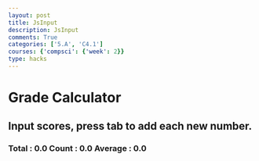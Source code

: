```yaml
---
layout: post
title: JsInput
description: JsInput
comments: True
categories: ['5.A', 'C4.1']
courses: {'compsci': {'week': 2}}
type: hacks
---
```


<!-- Heading -->
<h1>Grade Calculator</h1>
<h2>Input scores, press tab to add each new number.</h2>
<!-- Totals -->
<h3>
    Total : <span id="total">0.0</span>
    Count : <span id="count">0.0</span>
    Average : <span id="average">0.0</span>
</h3>
<!-- Rows -->
<div id="scores">
    <!-- javascript generated inputs -->
</div>

<script>
// Creates a new input box
function newInputLine(index) {

    // Add a label for each score element
    var title = document.createElement('label');
    title.setAttribute('for', index);
    title.innerHTML = index + ". ";    
    document.getElementById("scores").appendChild(title); // add to HTML

    // Setup score element and attributes
    var score = document.createElement("input"); // input element
    score.setAttribute('id', index);  // id of input element
    score.setAttribute('onkeydown', "calculator(event)"); // Each key triggers event
    score.setAttribute('type', "number"); // Use text type to allow typing multiple characters
    score.setAttribute('name', "score");  // name is used to group "score" elements
    score.setAttribute('style', "text-align: right; width: 5em");
    document.getElementById("scores").appendChild(score);  // add to HTML

    // Create and add blank line after input box
    var br = document.createElement("br");  // line break element
    document.getElementById("scores").appendChild(br); // add to HTML

    // Set focus on the new input line
    document.getElementById(index).focus();
}

// Handles event and calculates totals
function calculator(event) {
    var key = event.key;
    // Check if the pressed key is the "Tab" key (key code 9) or "Enter" key (key code 13)
    if (key === "Tab" || key === "Enter") { 
        event.preventDefault(); // Prevent default behavior (tabbing to the next element)
   
        var array = document.getElementsByName('score'); // setup array of scores
        var total = 0;  // running total
        var count = 0;  // count of input elements with valid values

        for (var i = 0; i < array.length; i++) {  // iterate through array
            var value = array[i].value;
            if (parseFloat(value)) {
                var parsedValue = parseFloat(value);
                total += parsedValue;  // add to running total
                count++;
            }
        }

        // update totals
        document.getElementById('total').innerHTML = total.toFixed(2); // show two decimals
        document.getElementById('count').innerHTML = count;

        if (count > 0) {
            document.getElementById('average').innerHTML = (total / count).toFixed(2);
        } else {
            document.getElementById('average').innerHTML = "0.0";
        }

        // adds newInputLine, only if all array values satisfy parseFloat 
        if (count === document.getElementsByName('score').length) {
            newInputLine(count); // make a new input line
        }
    }
}

// Creates 1st input box on Window load
newInputLine(0);

</script> 